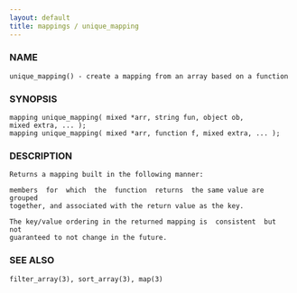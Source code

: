 ```yaml
---
layout: default
title: mappings / unique_mapping
---
```


### NAME

    unique_mapping() - create a mapping from an array based on a function

### SYNOPSIS

    mapping unique_mapping( mixed *arr, string fun, object ob,
    mixed extra, ... );
    mapping unique_mapping( mixed *arr, function f, mixed extra, ... );

### DESCRIPTION

    Returns a mapping built in the following manner:

    members  for  which  the  function  returns  the same value are grouped
    together, and associated with the return value as the key.

    The key/value ordering in the returned mapping is  consistent  but  not
    guaranteed to not change in the future.

### SEE ALSO

    filter_array(3), sort_array(3), map(3)
